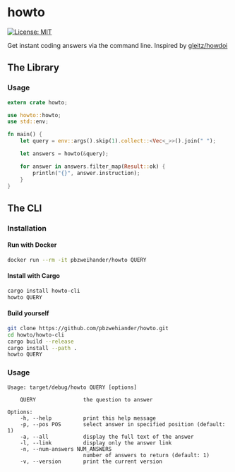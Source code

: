 # howto

<!--- [![circleci](https://circleci.com/gh/pbzweihander/howto.svg?style=shield)](https://circleci.com/gh/pbzweihander/howto) --->
<!--- [![crate.io](https://img.shields.io/crates/v/howto.svg)](https://crates.io/crates/howto) --->
[![License: MIT](https://img.shields.io/badge/License-MIT-yellow.svg)](LICENSE)

Get instant coding answers via the command line. Inspired by [gleitz/howdoi](https://github.com/gleitz/howdoi)

## The Library

### Usage

```rust
extern crate howto;

use howto::howto;
use std::env;

fn main() {
    let query = env::args().skip(1).collect::<Vec<_>>().join(" ");

    let answers = howto(&query);

    for answer in answers.filter_map(Result::ok) {
        println("{}", answer.instruction);
    }
}
```

## The CLI

### Installation

#### Run with Docker

```bash
docker run --rm -it pbzweihander/howto QUERY
```

#### Install with Cargo

```bash
cargo install howto-cli
howto QUERY
```

#### Build yourself

```bash
git clone https://github.com/pbzwehiander/howto.git
cd howto/howto-cli
cargo build --release
cargo install --path .
howto QUERY
```

### Usage

```
Usage: target/debug/howto QUERY [options]

    QUERY               the question to answer

Options:
    -h, --help          print this help message
    -p, --pos POS       select answer in specified position (default: 1)
    -a, --all           display the full text of the answer
    -l, --link          display only the answer link
    -n, --num-answers NUM_ANSWERS
                        number of answers to return (default: 1)
    -v, --version       print the current version
```
